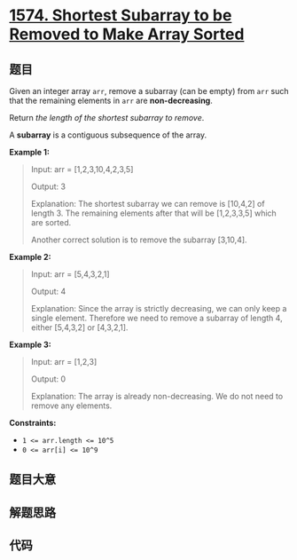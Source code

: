 # [1574. Shortest Subarray to be Removed to Make Array Sorted](https://leetcode.com/problems/shortest-subarray-to-be-removed-to-make-array-sorted/)

## 题目

Given an integer array `arr`, remove a subarray (can be empty) from `arr` such
that the remaining elements in `arr` are **non-decreasing**.

Return _the length of the shortest subarray to remove_.

A **subarray** is a contiguous subsequence of the array.

**Example 1:**

> Input: arr = [1,2,3,10,4,2,3,5]
>
> Output: 3
>
> Explanation: The shortest subarray we can remove is [10,4,2] of length 3. The remaining elements after that will be [1,2,3,3,5] which are sorted.
>
> Another correct solution is to remove the subarray [3,10,4].

**Example 2:**

> Input: arr = [5,4,3,2,1]
>
> Output: 4
>
> Explanation: Since the array is strictly decreasing, we can only keep a single element. Therefore we need to remove a subarray of length 4, either [5,4,3,2] or [4,3,2,1].

**Example 3:**

> Input: arr = [1,2,3]
>
> Output: 0
>
> Explanation: The array is already non-decreasing. We do not need to remove any elements.

**Constraints:**

- `1 <= arr.length <= 10^5`
- `0 <= arr[i] <= 10^9`

## 题目大意

## 解题思路

## 代码

```javascript

```
